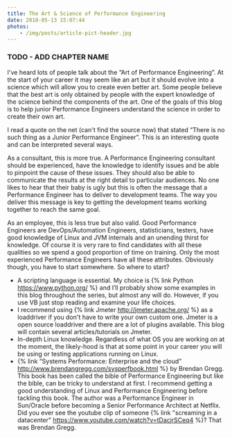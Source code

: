 ```yaml
---
title: The Art & Science of Performance Engineering
date: 2018-05-13 15:07:44
photos: 
	- /img/posts/article-pict-header.jpg
---
```


### TODO - ADD CHAPTER NAME

I've heard lots of people talk about the “Art of Performance Engineering”. At the start of your career it may seem like an art but it should evolve into a science which will allow you to create even better art. Some people believe that the best art is only obtained by people with the expert knowledge of the science behind the components of the art. One of the  goals of this blog is to help junior Performance Engineers understand the science in order to create their own art.

<!--more-->

I read a quote on the net (can't find the source now) that stated “There is no such thing as a Junior Performance  Engineer”. This is an interesting quote and can be interpreted several ways.

As a consultant, this is more true. A Performance Engineering consultant should be experienced, have the knowledge to identify issues and be able to pinpoint the cause of these issues. They should also be able to communicate the results at the right detail to particular audiences. No one likes to hear that their baby is ugly but this is often the message that a Performance Engineer has to deliver to development teams. The way you deliver this message is key to getting the development teams working together to reach the same goal.

As an employee, this is less true but also valid. Good Performance Engineers are  DevOps/Automation Engineers, statisticians, testers, have good knowledge of Linux and JVM internals and an unending thirst for knowledge. Of course it is very rare to find candidates with all these qualities so we spend a good proportion of time on training. Only the most experienced Performance Engineers have all these attributes. Obviously though, you have to start somewhere. So where to start?

* A scripting language is essential. My choice is {% link Python https://www.python.org/ %} and I’ll probably show some examples in this blog throughout the series, but almost any will do. However, if you use VB just stop reading and examine your life choices.
* I recommend using {% link Jmeter http://jmeter.apache.org/ %}  as a loaddriver if you don't have to write your own custom one. Jmeter is a open source loaddriver and there are a lot of plugins available. This blog will contain several articles/tutorials on Jmeter.
* In-depth Linux knowledge. Regardless of what OS you are working on at the moment, the likely-hood is that at some point in your career you will be using or testing applications running on Linux.
* {% link “Systems Performance: Enterprise and the cloud” http://www.brendangregg.com/sysperfbook.html %}  by Brendan Gregg. This book has been called the bible of Performance Engineering but like the bible, can be tricky to understand at first. I recommend getting a good understanding of Linux and Performance Engineering before tackling this book. The author was a Performance Engineer in Sun/Oracle before becoming a Senior Performance Architect at Netflix. Did you ever see the youtube clip of someone {% link "screaming in a datacenter" https://www.youtube.com/watch?v=tDacjrSCeq4 %}? That was Brendan Gregg.

